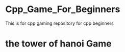 # Cpp_Game_For_Beginners
This is for cpp gaming repository for cpp beginners


# the tower of hanoi Game
